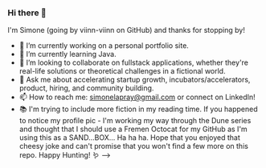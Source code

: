 ### Hi there 👋

I'm Simone (going by viinn-viinn on GitHub) and thanks for stopping by! 

- 🔭 I’m currently working on a personal portfolio site. 
- 🌱 I’m currently learning Java. 
- 👯 I’m looking to collaborate on fullstack applications, whether they're real-life solutions or theoretical challenges in a fictional world. 
- 💬 Ask me about accelerating startup growth, incubators/accelerators, product, hiring, and community building.
- 📫 How to reach me: simonelapray@gmail.com or connect on LinkedIn!
- 📚 I'm trying to include more fiction in my reading time. If you happened to notice my profile pic - I'm working my way through the Dune series and thought that I should use a Fremen Octocat for my GitHub as I'm using this as a SAND...BOX... Ha ha ha. Hope that you enjoyed that cheesy joke and can't promise that you won't find a few more on this repo. Happy Hunting! 🪱
-->
